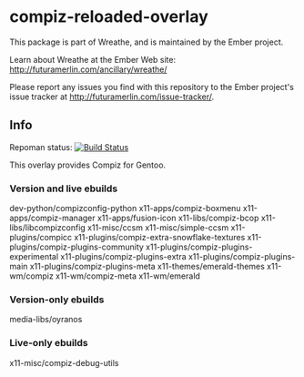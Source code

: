 # compiz-reloaded-overlay

This package is part of Wreathe, and is maintained by the Ember project.

Learn about Wreathe at the Ember Web site: http://futuramerlin.com/ancillary/wreathe/

Please report any issues you find with this repository to the Ember project's issue tracker at http://futuramerlin.com/issue-tracker/.

## Info

Repoman status: [![Build Status](https://travis-ci.org/ethus3h/compiz-reloaded-overlay.svg?branch=master)](https://travis-ci.org/ethus3h/compiz-reloaded-overlay)

This overlay provides Compiz for Gentoo.

### Version and live ebuilds
dev-python/compizconfig-python
x11-apps/compiz-boxmenu
x11-apps/compiz-manager
x11-apps/fusion-icon
x11-libs/compiz-bcop
x11-libs/libcompizconfig
x11-misc/ccsm
x11-misc/simple-ccsm
x11-plugins/compicc
x11-plugins/compiz-extra-snowflake-textures
x11-plugins/compiz-plugins-community
x11-plugins/compiz-plugins-experimental
x11-plugins/compiz-plugins-extra
x11-plugins/compiz-plugins-main
x11-plugins/compiz-plugins-meta
x11-themes/emerald-themes
x11-wm/compiz
x11-wm/compiz-meta
x11-wm/emerald

### Version-only ebuilds
media-libs/oyranos

### Live-only ebuilds
x11-misc/compiz-debug-utils

